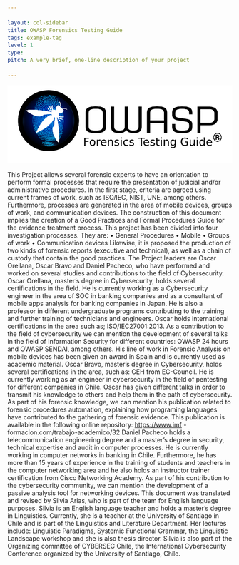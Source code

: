 ```yaml
---

layout: col-sidebar
title: OWASP Forensics Testing Guide
tags: example-tag
level: 1
type: 
pitch: A very brief, one-line description of your project

---
```


![Logo OWASP FTG](https://raw.githubusercontent.com/OWASP/www-project-forensics-testing-guide/master/assets/images/logo.png)

This Project allows several forensic experts to have an orientation to perform formal processes that require the presentation of judicial and/or administrative
procedures. In the first stage, criteria are agreed using current frames of work, such as ISO/IEC, NIST, UNE, among others. Furthermore, processes are generated in
the area of mobile devices, groups of work, and communication devices.
The construction of this document implies the creation of a Good Practices and Formal Procedures Guide for the evidence treatment process. This project has been
divided into four investigation processes. They are:
  • General Procedures • Mobile
  • Groups of work
  • Communication devices
Likewise, it is proposed the production of two kinds of forensic reports (executive and technical), as well as a chain of custody that contain the good practices.
The Project leaders are Oscar Orellana, Oscar Bravo and Daniel Pacheco, who have performed and worked on several studies and contributions to the field of
Cybersecurity.
Oscar Orellana, master’s degree in Cybersecurity, holds several certifications in the field. He is currently working as a Cybersecurity engineer in the area of SOC
in banking companies and as a consultant of mobile apps analysis for banking companies in Japan. He is also a professor in different undergraduate programs
contributing to the training and further training of technicians and engineers. Oscar holds international certifications in the area such as; ISO/IEC27001:2013. As
a contribution to the field of cybersecurity we can mention the development of several talks in the field of Information Security for different countries: OWASP 24
hours and OWASP SENDAI, among others. His line of work in Forensic Analysis on mobile devices has been given an award in Spain and is currently used as academic
material.
Oscar Bravo, master’s degree in Cybersecurity, holds several certifications in the area, such as: CEH from EC-Council. He is currently working as an engineer in
cybersecurity in the field of pentesting for different companies in Chile. Oscar has given different talks in order to transmit his knowledge to others and help
them in the path of cybersecurity. As part of his forensic knowledge, we can mention his publication related to forensic procedures automation, explaining how
programing languages have contributed to the gathering of forensic evidence. This publication is available in the following online repository: https://www.imf
-formacion.com/trabajo-academico/32
Daniel Pacheco holds a telecommunication engineering degree and a master’s degree in security, technical expertise and audit in computer processes. He is currently
working in
computer networks in banking in Chile. Furthermore, he has more than 15 years of experience in the training of students and teachers in the computer networking area
and he also holds an instructor trainer certification from Cisco Networking Academy. As part of his contribution to the cybersecurity community, we can mention the
development of a passive analysis tool for networking devices.
This document was translated and revised by Silvia Arias, who is part of the team for English language purposes. Silvia is an English language teacher and holds a
master’s degree in Linguistics. Currently, she is a teacher at the University of Santiago in Chile and is part of the Linguistics and Literature Department. Her
lectures include: Linguistic Paradigms, Systemic Functional Grammar, the Linguistic Landscape workshop and she is also thesis director. Silvia is also part of the
Organizing committee of CYBERSEC Chile, the International Cybersecurity Conference organized by the University of Santiago, Chile.
